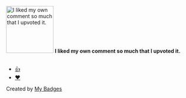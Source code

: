 <img src="https://my-badges.github.io/my-badges/self-upvote.png" alt="I liked my own comment so much that I upvoted it." title="I liked my own comment so much that I upvoted it." width="128">
<strong>I liked my own comment so much that I upvoted it.</strong>
<br><br>

* <a href="https://github.com/jsulpis/talk-color-science/issues/1">👍</a>
* <a href="https://github.com/jsulpis/talk-color-science/issues/1">❤️</a>


Created by <a href="https://github.com/my-badges/my-badges">My Badges</a>
